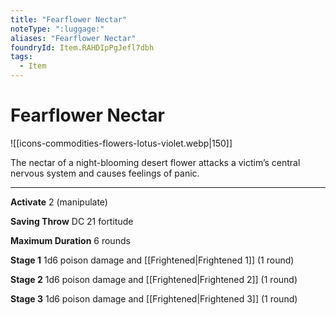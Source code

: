 ```yaml
---
title: "Fearflower Nectar"
noteType: ":luggage:"
aliases: "Fearflower Nectar"
foundryId: Item.RAHDIpPgJefl7dbh
tags:
  - Item
---
```


# Fearflower Nectar
![[icons-commodities-flowers-lotus-violet.webp|150]]

The nectar of a night-blooming desert flower attacks a victim’s central nervous system and causes feelings of panic.

* * *

**Activate** 2 (manipulate)

**Saving Throw** DC 21 fortitude

**Maximum Duration** 6 rounds

**Stage 1** 1d6 poison damage and [[Frightened|Frightened 1]] (1 round)

**Stage 2** 1d6 poison damage and [[Frightened|Frightened 2]] (1 round)

**Stage 3** 1d6 poison damage and [[Frightened|Frightened 3]] (1 round)
